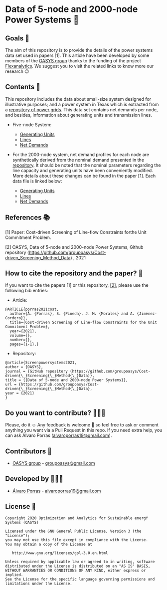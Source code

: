 # Data of 5-node and 2000-node Power Systems 🌇

## Goals 🚀

The aim of this repository is to provide the details of the power systems data set used in papers [1]. This article have been developed by some members of the [OASYS group](https://sites.google.com/view/groupoasys/home) thanks to the funding of the project [Flexanalytics](https://groupoasysflexanalytics.readthedocs.io/en/latest/). We suggest you to visit the related links to know more our research 😉

## Contents 🌌

This repository includes the data about small-size system designed for illustrative purposes; and a power system in Texas which is extracted from a [repository of power grids](https://github.com/power-grid-lib/pglib-opf).
This data set contains net demands per node, and besides, information about generating units and transmission lines. 

- Five-node System:

  * [Generating Units](https://drive.google.com/file/d/1v3CDYvdzuszUF5EAaVWTHV_mzjmjyDrK/view?usp=sharing)
  * [Lines](https://drive.google.com/file/d/1jBd_JpA2jdkXJLnO1ZvHh4UZAD0mpSWQ/view?usp=sharing)
  * [Net Demands](https://drive.google.com/file/d/1wCOYypnlDXI3w4Crn0Jz0hQl9rNeYKTd/view?usp=sharing)

- For the 2000-node system, net demand profiles for each node are synthetically derived from the nominal demand presented in the [repository](https://github.com/power-grid-lib/pglib-opf). It should be noted that the nominal parameters regarding the line
capacity and generating units have been conveniently modified. More details about these changes can be found in the paper [1]. Each data file is linked below:

  * [Generating Units](https://drive.google.com/file/d/1HxqOgR0JzHEohWF_wJVEwRYRyGWfOtgW/view?usp=sharing)
  * [Lines](https://drive.google.com/file/d/1xdmdiqdm5IduEyGiekc2yffQnnMnuJ4Z/view?usp=sharing)
  * [Net Demands](https://drive.google.com/file/d/1GizpZEclZ_xQo0rBum5LSnZlHFtlnT49/view?usp=sharing)
 
## References 📚
[1] Paper: Cost-driven Screening of Line-flow Constraints forthe Unit Commitment Problem.

[2] OASYS, Data of 5-node and 2000-node Power Systems, Github repository (https://github.com/groupoasys/Cost-driven_Screening_Method_Data) , 2021

## How to cite the repository and the paper? 📝

If you want to cite the papers [1] or this repository, [[2]](https://github.com/groupoasys/Cost-driven_Screening_Method_Data
), please use the following bib entries:

* Article:
```
@ARTICLE{porras2021cost,
  author={Á. {Porras}, S. {Pineda}, J. M. {Morales} and A. {Jiménez-Cordero}},
  title={Cost-driven Screening of Line-flow Constraints for the Unit Commitment Problem}, 
  year={2021},
  volume={},
  number={},
  pages={1-1},}
```

* Repository:
```
@article{Screenpowersystems2021,
author = {OASYS},
journal = {GitHub repository (https://github.com/groupoasys/Cost-driven{\_}Screening{\_}Method{\_}Data)},
title = {{Data of 5-node and 2000-node Power Systems}},
url = {https://github.com/groupoasys/Cost-driven{\_}Screening{\_}Method{\_}Data},
year = {2021}
}
```

## Do you want to contribute? 👨🏾‍🔬
 
 Please, do it ☺ Any feedback is welcome 🤩 so feel free to ask or comment anything you want via a Pull Request in this repo.
 If you need extra help, you can ask Álvaro Porras (alvaroporras19@gmail.com).

 ## Contributors 👑
 
 * [OASYS group](http://oasys.uma.es) -  groupoasys@gmail.com
 
 ## Developed by 👨🏾‍💻
 * [Álvaro Porras](https://www.researchgate.net/profile/Alvaro-Porras-Cabrera) - alvaroporras19@gmail.com

 ## License 📝
 
    Copyright 2020 Optimization and Analytics for Sustainable energY Systems (OASYS)

    Licensed under the GNU General Public License, Version 3 (the "License");
    you may not use this file except in compliance with the License.
    You may obtain a copy of the License at

       http://www.gnu.org/licenses/gpl-3.0.en.html

    Unless required by applicable law or agreed to in writing, software
    distributed under the License is distributed on an "AS IS" BASIS,
    WITHOUT WARRANTIES OR CONDITIONS OF ANY KIND, either express or implied.
    See the License for the specific language governing permissions and
    limitations under the License.
